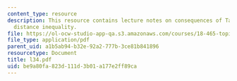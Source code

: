 ```yaml
---
content_type: resource
description: This resource contains lecture notes on consequences of Talagrand?s convex-hull
  distance inequality.
file: https://ol-ocw-studio-app-qa.s3.amazonaws.com/courses/18-465-topics-in-statistics-statistical-learning-theory-spring-2007/be9a80fa823d111d3b01a177e2ff89ca_l34.pdf
file_type: application/pdf
parent_uid: a1b5ab94-b32e-92a2-777b-3ce81b841896
resourcetype: Document
title: l34.pdf
uid: be9a80fa-823d-111d-3b01-a177e2ff89ca
---
```

